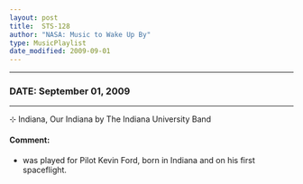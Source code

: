 ```yaml
---
layout: post
title:  STS-128
author: "NASA: Music to Wake Up By"
type: MusicPlaylist
date_modified: 2009-09-01
---
```


----
### DATE: September 01, 2009
----
⊹ Indiana, Our Indiana by The Indiana University Band

#### Comment:
* was played for Pilot Kevin Ford, born in Indiana and on his first spaceflight.
